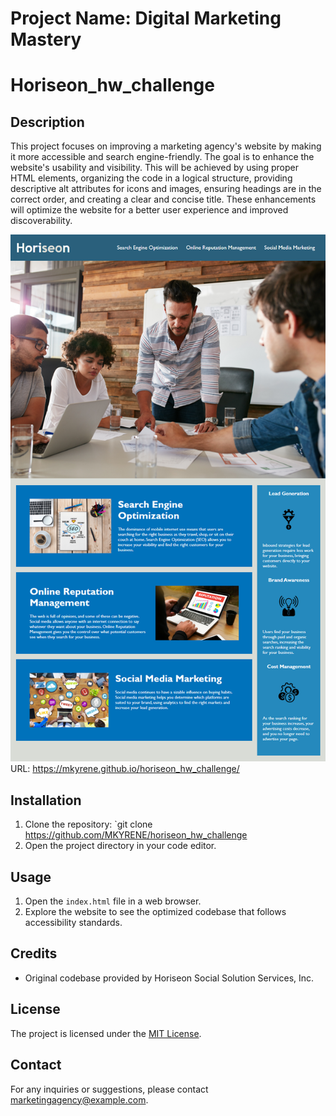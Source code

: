 
# Project Name: Digital Marketing Mastery
# Horiseon_hw_challenge

## Description
This project focuses on improving a marketing agency's website by making it more accessible and search engine-friendly. The goal is to enhance the website's usability and visibility. This will be achieved by using proper HTML elements, organizing the code in a logical structure, providing descriptive alt attributes for icons and images, ensuring headings are in the correct order, and creating a clear and concise title. These enhancements will optimize the website for a better user experience and improved discoverability.

![website screenshot](./assets/images/01-html-css-git-homework-demo.png)
URL: https://mkyrene.github.io/horiseon_hw_challenge/
## Installation
1. Clone the repository: `git clone https://github.com/MKYRENE/horiseon_hw_challenge
2. Open the project directory in your code editor.

## Usage
1. Open the `index.html` file in a web browser.
2. Explore the website to see the optimized codebase that follows accessibility standards.

## Credits
- Original codebase provided by Horiseon Social Solution Services, Inc.

## License
The project is licensed under the [MIT License](https://opensource.org/licenses/MIT).

## Contact
For any inquiries or suggestions, please contact [marketingagency@example.com](mailto:marketingagency@example.com).

